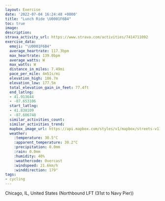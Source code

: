 ```yaml
---
layout: Exercise
date: '2022-07-04 16:24:48 +0000'
title: "Lunch Ride \U0001F6B4"
toc: true
image:
description:
strava_activity_url: https://www.strava.com/activities/7414711092
exercise_data:
  emoji: "\U0001F6B4"
  average_heartrate: 117.3bpm
  max_heartrate: 139.0bpm
  average_watts: W
  max_watts: W
  distance_in_miles: 7.49mi
  pace_per_mile: 4m51s/mi
  elevation_high: 186.7m
  elevation_low: 177.5m
  total_elevation_gain_in_feet: 77.4ft
  end_latlng:
  - 41.913644
  - -87.653106
  start_latlng:
  - 41.838109
  - -87.606748
  similar_activities_count:
  similar_activities_trend:
  mapbox_image_url: https://api.mapbox.com/styles/v1/mapbox/streets-v11/static/path-5+787af2-1.0(coj~FduuuO%40Ci%40NM%3FODGHMDEDIC_%40Hg%40TEFCJo%40JQPg%40ZYLUBiAj%40%7BBvAg%40b%40SJcD%7C%40w%40%5EiBn%40g%40%5CUHgANeADUHcAh%40m%40PkADmBKkBHa%40McBy%40c%40GYB%7DA%60%40eAP%7DAd%40w%40D%5BCi%40U%7DA_%40_AMcCGc%40%40aAJg%40JyAf%40SP%7DA%60A_%40Xq%40RIH%7D%40X%7B%40%60%40q%40PiAPs%40RuARYBMHs%40NYJKFSTk%40%7C%40w%40~A%5Bd%40%5D%5Cw%40b%40s%40l%40kCp%40m%40BqB%5DUKc%40Ce%40%40q%40Ne%40BsBEuBPkAIi%40La%40KSAWD_%40NQ%3F%5BOa%40H%5DRe%40Je%40Cg%40Fq%40Zk%40Bu%40Ey%40HSAk%40McAMCCSB%5DGm%40%40g%40Kc%40QUC_%40FUCa%40KII%5Dm%40Se%40UQg%40Cg%40Hg%40%40MGi%40Ea%40BYGCKGGo%40e%40cAEU%40YJWPc%40f%40Yn%40Mx%40AfCBz%40Rz%40LZT%5C%40JA%7CBGd%40On%40%5Bx%40c%40h%40GHUDYRYF%5DEgA%40uAHsBHgC%3F_BDuAAgCFKDy%40GsA%40%7DBDuF%3F%7DDFkJFq%40CsGJi%40CMBsA%40QCIBuACeAKa%40MaBiAICe%40k%40_%40u%40Qk%40Go%40IoDKsAYgAUe%40IYk%40%7D%40a%40%5DYIg%40CWGgBGs%40Hs%40RiA%3FyAFeBRi%40BYD%7B%40XyAVs%40h%40iAB%5DLEMkAAQIUBQRIBAOkB%5Di%40EoB%40%7D%40GMLoA%40u%40N_%40BCH%3FNIAu%40LMAm%40e%40kAMg%40Ak%40Fi%40NeAh%40k%40T_GhEyM%7CH%7DAbAwG%7CD%7DIbFs%40j%40c%40r%40K%5EI%5CGb%40MzBM%7CCQrAUbA%5D%7C%40k%40bAq%40z%40_%40Xy%40%5Ec%40NYBoAXw%40JqAZyGpBoI~AcEp%40kDTyADgBAe%40EWM%5BYm%40SG%40ARy%40%7C%40IRKHP%7CDD%3FDNI%3F%3FFUGi%40HOLI%40YVQZEb%40BZQf%40WjCKl%40KZOpAGT%3FLRJNTJV%40f%40%60%40v%40%40JA%5CD%60%40Xf%40JV%5ChBNVHb%40PLCJi%40Py%40h%40cAj%40KCqAt%40_D~Aw%40f%40aCnAONc%40Pe%40%60%40BVEd%40CdB%3F%5EBLEbADhCEpADt%40B%7C%40CJBj%40Al%40BlFNx%40At%40GX%40RA%5C%40VH%60%40%40n%40Cd%40BRE%5C%40PEjAFhECPHnAAfD%40ZBFDDpBHLJDVAnADdAC%5C%3FpADR%40%5CH%3FBFGd%40E~%40%3FfCA%60A%40t%40Dt%40CVBXCTBl%40Cx%40Dx%40BnBAJ%40lACfA%3F%60BCPDV%40fBCLBd%40%40TCFF%60CAJEDDr%40AfAJXXB),pin-s-s+e5b22e(-87.60675,41.8381),pin-s-f+89ae00(-87.65311000000005,41.913639999999994)/auto/800x800?access_token=pk.eyJ1Ijoiam9zaGJlY2ttYW4iLCJhIjoiY205eWR2aDd1MWZ6djJrbXc4a3M0bWZleiJ9.XiG9OWkNcZk2QzjJbxLB4A
  weather:
    :temperature: 30.5°C
    :apparent_temperature: 30.2°C
    :precipitation: 0.0mm
    :rain: 0.0mm
    :humidity: 40%
    :weathercode: Overcast
    :windspeed: 21.6km/h
    :winddirection: 179°
tags:
- cycling
---
```

Chicago, IL, United States (Northbound LFT (31st to Navy Pier))
